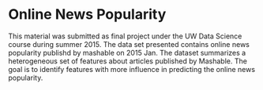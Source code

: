 # Online News Popularity
This material was submitted as final project under the UW Data Science course during summer 2015. The data set presented  contains online news popularity publishd by mashable on 2015 Jan. The dataset summarizes a heterogeneous set of features about articles published by Mashable. The goal is to identify features with more influence in predicting the online news popularity.
